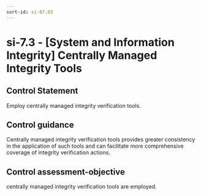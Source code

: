 ```yaml
---
sort-id: si-07.03
---
```


# si-7.3 - \[System and Information Integrity\] Centrally Managed Integrity Tools

## Control Statement

Employ centrally managed integrity verification tools.

## Control guidance

Centrally managed integrity verification tools provides greater consistency in the application of such tools and can facilitate more comprehensive coverage of integrity verification actions.

## Control assessment-objective

centrally managed integrity verification tools are employed.
